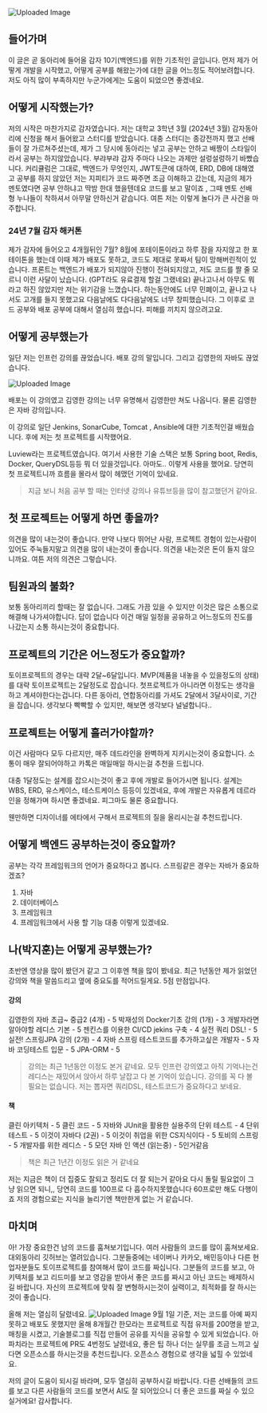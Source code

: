 ![Uploaded Image](https://gamzatech-bucket.s3.ap-northeast-2.amazonaws.com/post-images/105/e41b464c-e8dc-40e2-8f25-dcdfa0c2aeea_image.png)
## 들어가며
이 글은 곧 동아리에 들어올 감자 10기(백엔드)를 위한 기초적인 글입니다.
먼저 제가 어떻게 개발을 시작했고, 어떻게 공부를 해왔는가에 대한 글을 어느정도 적어보려합니다.
저도 아직 많이 부족하지만 누군가에게는 도움이 되었으면 좋겠네요. 

## 어떻게 시작했는가?
저의 시작은 마찬가지로 감자였습니다. 저는 대학교 3학년 3월 (2024년 3월)
감자동아리에 신청을 해서 들어왔고 스터디를 받았습니다. 대충 스터디는 종강전까지 했고
선배들이 잘 가르쳐주셨는데, 제가 그 당시에 동아리는 넣고 공부는 안하고 배짱이 스타일이라서
공부는 하지않았습니다. 부랴부랴 감자 주마다 나오는 과제만 설렁설렁하기 바빴습니다. 
커리큘럼은 그대로, 백엔드가 무엇인지, JWT토큰에 대하여, ERD, DB에 대해였고 
공부를 하지 않았던 저는 지피티가 코드 짜주면 조금 이해하고 갔는데, 지금의 제가 멘토였다면
공부 안하냐고 딱밤 한대 했을텐데요 코드를 보고 말이죠 , 그때 멘토 선배 형 누나들이 착하셔서
 아무말 안하신거 같습니다. 여튼 저는 이렇게 놀다가 큰 사건을 마주합니다.

### 24년 7월 감자 해커톤
제가 감자에 들어오고 4개월뒤인 7월? 8월에 포테이톤이라고 하루 잠을 자지않고 한 포테이톤을
했는데 이때 제가 배포도 못하고, 코드도 제대로 못짜서 팀이 망해버린적이 있습니다. 
프론트는 백엔드가 배포가 되지않아 진행이 전혀되지않고, 저도 코드를 짤 줄 모르니 이런 사달이
났습니다. (GPT라도 유료결제 할걸 그랬네요) 끝나고나서 아무도 뭐라고 하진 않았지만
저는 위기감을 느꼈습니다. 하는동안에도 너무 민폐이고, 끝나고 나서도 고개를 들지 못했고요
다음날에도 다다음날에도 너무 창피했습니다. 그 이후로 코드 공부와 배포 공부에 대해서 열심히
했습니다. 피해를 끼치지 않으려고요. 

## 어떻게 공부했는가
일단 저는 인프런 강의를 끊었습니다. 배포 강의 말입니다. 그리고 김영한의 자바도 끊었습니다. 

![Uploaded Image](https://gamzatech-bucket.s3.ap-northeast-2.amazonaws.com/post-images/105/c9002043-32f0-4994-a3be-785252473a86_image.png)

배포는 이 강의였고 김영한 강의는 너무 유명해서 김영한만 쳐도 나옵니다. 
물론 김영한은 자바 강의입니다. 

이 강의로 일단 Jenkins, SonarCube, Tomcat , Ansible에 대한 기초적인걸 배웠습니다. 
후에 저는 첫 프로젝트를 시작했어요.

Luview라는 프로젝트였습니다. 여기서 사용한 기술 스택은 보통 
Spring boot, Redis, Docker, QueryDSL등등 뭐 더 있을것입니다. 아마도.. 
이렇게 사용을 했어요. 당연히 첫 프로젝트니까 흐름을 몰라서 많이 헤맸던 기억이 있네요.

>지금 보니 처음 공부 할 때는 인터넷 강의나 유튜브등을 많이 참고했던거 같아요.

## 첫 프로젝트는 어떻게 하면 좋을까?
의견을 많이 내는것이 좋습니다. 만약 나보다 뛰어난 사람, 프로젝트 경험이 있는사람이 있어도
주눅들지말고 의견을 많이 내는것이 좋습니다. 의견을 내는것은 돈이 들지 않으니까요.
여튼 저의 의견은 그렇습니다. 

## 팀원과의 불화?
보통 동아리끼리 할때는 잘 없습니다. 그래도 가끔 있을 수 있지만 이것은 많은 소통으로 해결해
나가셔야합니다. 답이 없습니다 이건 매일 일정을 공유하고 어느정도의 진도를 나갔는지
소통 하시는것이 중요합니다.

## 프로젝트의 기간은 어느정도가 중요할까?
토이프로젝트의 경우는 대략 2달~6달입니다. 
MVP(제품을 내놓을 수 있을정도의 상태)를 대략 토이프로젝트는 2달정도로 잡습니다. 
첫프로젝트가 아니라면 이정도는 생각을 하고 계셔야한다는겁니다. 
다른 동아리, 연합동아리를 가셔도 2달에서 3달사이로, 기간을 잡습니다. 
생각보다 빡빡할 수 있지만, 해보면 생각보다 널널합니다.. 

## 프로젝트는 어떻게 흘러가야할까?
이건 사람마다 모두 다르지만, 매주 데드라인을 완벽하게 지키시는것이 중요합니다.
소통이 매우 잘되어야하고 카톡은 매일매일 하시는걸 추천을 드립니다. 

대충 1달정도는 설계를 잡으시는것이 좋고 후에 개발로 들어가시면 됩니다.
설계는 WBS, ERD, 유스케이스, 테스트케이스 등등이 있겠네요, 후에 개발은
자유롭게 데르라인을 정해가며 하시면 좋겠네요. 피그마도 물론 중요합니다.

웬만하면 디자이너를 에타에서 구해서 프로젝트의 질을 올리시는걸 추천드립니다.

## 어떻게 백엔드 공부하는것이 중요할까?
공부는 각각 프레임워크의 언어가 중요하다고 봅니다. 스프링같은 경우는 자바가 중요하겠죠?
1. 자바 
2. 데이터베이스
3. 프레임워크
4. 프레임워크에서 사용 할 기능
 대충 이렇게 있겠네요.

## 나(박지훈)는 어떻게 공부했는가?
초반엔 영상을 많이 봤던거 같고 그 이후엔 책을 많이 봤네요.
최근 1년동안 제가 읽었던 강의와 책을 말씀드리고 옆에 중요도를 적어드릴게요.
5점 만점입니다.

#### 강의
김영한의 자바 초급~ 중급2 (4개) - 5
박재성의 Docker기초 강의 (1개) - 3
개발자라면 알아야할 레디스 기본 - 5
젠킨스를 이용한 CI/CD jekins 구축 - 4
실전 쿼리 DSL! - 5
실전! 스프링JPA 강의 (2개) - 4
자바 스프링 테스트코드를 추가하고싶은 개발자 - 5
자바 코딩테스트 입문 - 5 
JPA-ORM - 5 

>강의는 최근 1년동안 이정도 본거 같네요. 모두 인프런 강의였고 
> 아직 기억나는건 레디스는 재밌어서 앉아서 하루 날잡고 다 본 기억이 있습니다.
> 강의를 꼭 다 볼 필요는 없습니다. 저는 뽑자면 쿼리DSL, 테스트코드가 중요하다고 보네요.

#### 책 

클린 아키텍처 - 5 
클린 코드 - 5
자바와 JUnit을 활용한 실용주의 단위 테스트 - 4
단위 테스트 - 5
이것이 자바다 (2권) - 5
이것이 취업을 위한 CS지식이다 - 5
토비의 스프링 - 5 
개발자를 위한 레디스 - 5
모던 자바 인 액션 (읽는중)  - 5인거같음 

>책은 최근 1년간 이정도 읽은 거 같네요

저는 지금은 책이 더 집중도 잘되고 정리도 더 잘 되는거 같아요 다시 돌릴 필요없이 
그냥 읽으면 되니,, 당연히 코드를 100프로 다 흡수하지못했습니다 60프로만 해도 다행이죠 
저의 경험으로는 지식을 늘리기엔 책만한게 없는 거 같습니다. 

## 마치며
아! 가장 중요한건 남의 코드를 훔쳐보기입니다. 여러 사람들의 코드를 많이 훔쳐보세요.
대외동아리 깃허브는 열려있습니다. 그분들중에는 네이버나 카카오, 배민등이나 다른 
현업자분들도 토이프로젝트를 참여해서 많이 코드를 짜십니다. 그분들의 코드를 보고,
아키텍처를 보고 리드미를 보고 영감을 받아서 좋은 코드를 짜시고 아닌 코드는 배제하시길
바랍니다. 자신의 프로젝트에 맞춰 잘 변형하시는것이 실력이고, 최적화를 잘 하시는것이
좋습니다. 

 올해 저는 열심히 달렸네요.
![Uploaded Image](https://gamzatech-bucket.s3.ap-northeast-2.amazonaws.com/post-images/105/7a960b8b-e8bb-4895-8ea6-18c2cb62a267_image.png)
9월 1일 기준, 저는 코드를 아예 짜지 못하고 배포도 못했지만 올해 8개월간
한모라는 프로젝트로 직접 유저를 200명을 받고, 매칭을 시켰고, 기술블로그를 직접 만들어
공유를 지식을 공유할 수 있게 되었습니다. 
아파치라는 프로젝트에 PR도 4번정도 날렸네요, 좋은 팁 하나 더는 실무를 조금 느끼고 싶다면
오픈소스를 하시는것을 추천드립니다. 오픈소스 경험으로 생각을 넓힐 수 있었네요.

저의 글이 도움이 되시길 바라며, 모두 열심히 공부하시길 바랍니다.
다른 선배들의 코드를 보고 다른 사람들의 코드를 보면서 AI도 잘 되어있으니 더 좋은 코드를
짜실 수 있으실거에요! 감사합니다.
